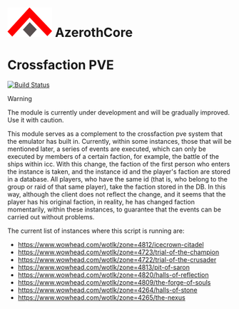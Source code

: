 # ![logo](https://raw.githubusercontent.com/azerothcore/azerothcore.github.io/master/images/logo-github.png) AzerothCore

# Crossfaction PVE

[![Build Status](https://github.com/pangolp/mod-cfpve/actions/workflows/core-build.yml/badge.svg)](https://github.com/pangolp/mod-cfpve)

> [!WARNING]
> The module is currently under development and will be gradually improved. Use it with caution.

This module serves as a complement to the crossfaction pve system that the emulator has built in. Currently, within some instances, those that will be mentioned later, a series of events are executed, which can only be executed by members of a certain faction, for example, the battle of the ships within icc. With this change, the faction of the first person who enters the instance is taken, and the instance id and the player's faction are stored in a database. All players, who have the same id (that is, who belong to the group or raid of that same player), take the faction stored in the DB. In this way, although the client does not reflect the change, and it seems that the player has his original faction, in reality, he has changed faction momentarily, within these instances, to guarantee that the events can be carried out without problems.

The current list of instances where this script is running are:

- https://www.wowhead.com/wotlk/zone=4812/icecrown-citadel
- https://www.wowhead.com/wotlk/zone=4723/trial-of-the-champion
- https://www.wowhead.com/wotlk/zone=4722/trial-of-the-crusader
- https://www.wowhead.com/wotlk/zone=4813/pit-of-saron
- https://www.wowhead.com/wotlk/zone=4820/halls-of-reflection
- https://www.wowhead.com/wotlk/zone=4809/the-forge-of-souls
- https://www.wowhead.com/wotlk/zone=4264/halls-of-stone
- https://www.wowhead.com/wotlk/zone=4265/the-nexus
